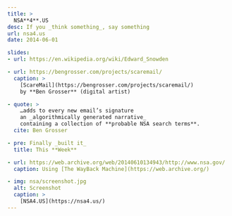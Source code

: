 ```yaml
---
title: >
  NSA**4**.US
desc: If you _think something_, say something
url: nsa4.us
date: 2014-06-01

slides:
- url: https://en.wikipedia.org/wiki/Edward_Snowden

- url: https://bengrosser.com/projects/scaremail/
  caption: >
    [ScareMail](https://bengrosser.com/projects/scaremail/)
    by **Ben Grosser** (digital artist)

- quote: >
    …adds to every new email’s signature
    an _algorithmically generated narrative_
    containing a collection of **probable NSA search terms**.
  cite: Ben Grosser

- pre: Finally _built it_
  title: This **Week**

- url: https://web.archive.org/web/20140610134943/http://www.nsa.gov/
  caption: Using [The WayBack Machine](https://web.archive.org/)

- img: nsa/screenshot.jpg
  alt: Screenshot
  caption: >
    [NSA4.US](https://nsa4.us/)
---
```

